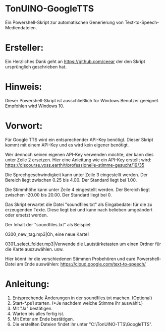 # TonUINO-GoogleTTS

Ein Powershell-Skript zur automatischen Generierung von Text-to-Speech-Mediendateien.


# Ersteller:
Ein Herzliches Dank geht an https://github.com/ceear der den Skript ursprünglich geschrieben hat.


# Hinweis:
Dieser Powershell-Skript ist ausschließlich für Windows Benutzer geeignet.
Empfohlen wird Windows 10.


# Vorwort:
Für Google TTS wird ein entsprechender API-Key benötigt.
Dieser Skript kommt mit einem API-Key und es wird kein eigener benötigt.

Wer dennoch seinen eigenen API-Key verwenden möchte, der kann dies unter Zeile 2 ersetzen.
Hier eine Anleitung wie ein API-Key erstellt wird:
https://discourse.voss.earth/t/professionelle-stimme-gesucht/19/35

Die Sprechgeschwindigkeit kann unter Zeile 3 eingestellt werden.
Der Bereich liegt zwischen 0.25 bis 4.00. Der Standard liegt bei 1.00.

Die Stimmhöhe kann unter Zeile 4 eingestellt werden.
Der Bereich liegt zwischen -20.00 bis 20.00. Der Standard liegt bei 0.

Das Skript erwartet die Datei "soundfiles.txt" als Eingabedatei für die zu erzeugenden Texte. 
Diese liegt bei und kann nach belieben umgeändert oder ersetzt werden.

Der Inhalt der "soundfiles.txt" als Beispiel: 

0300_new_tag.mp3|Oh, eine neue Karte!

0301_select_folder.mp3|Verwende die Lautstärketasten um einen Ordner für die Karte auszuwählen.
usw.

Hier könnt ihr die verschiedenen Stimmen Probehören und eure Powershell-Datei am Ende auswählen:
https://cloud.google.com/text-to-speech/


# Anleitung:
1. Entsprechende Änderungen in der soundfiles.txt machen. (Optional)
2. Start-*.ps1 starten. (*Je nachdem welche Stimme ihr auswählt.)
3. Mit "Ja" bestätigen.
4. Warten bis alles fertig ist.
5. Mit Enter am Ende bestätigen.
6. Die erstellten Dateien findet ihr unter "C:\TonUINO-TTS\GoogleTTS".
